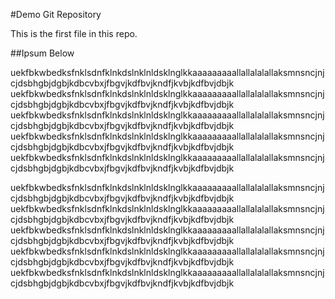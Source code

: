 #Demo Git Repository

This is the first file in this repo.

##Ipsum Below

uekfbkwbedksfnklsdnfklnkdslnklnldsklnglkkaaaaaaaaallallalalallaksmnsncjnjcjdsbhgbjdgbjkdbcvbxjfbgvjkdfbvjkndfjkvbjkdfbvjdbjk
uekfbkwbedksfnklsdnfklnkdslnklnldsklnglkkaaaaaaaaallallalalallaksmnsncjnjcjdsbhgbjdgbjkdbcvbxjfbgvjkdfbvjkndfjkvbjkdfbvjdbjk
uekfbkwbedksfnklsdnfklnkdslnklnldsklnglkkaaaaaaaaallallalalallaksmnsncjnjcjdsbhgbjdgbjkdbcvbxjfbgvjkdfbvjkndfjkvbjkdfbvjdbjk
uekfbkwbedksfnklsdnfklnkdslnklnldsklnglkkaaaaaaaaallallalalallaksmnsncjnjcjdsbhgbjdgbjkdbcvbxjfbgvjkdfbvjkndfjkvbjkdfbvjdbjk
uekfbkwbedksfnklsdnfklnkdslnklnldsklnglkkaaaaaaaaallallalalallaksmnsncjnjcjdsbhgbjdgbjkdbcvbxjfbgvjkdfbvjkndfjkvbjkdfbvjdbjk


uekfbkwbedksfnklsdnfklnkdslnklnldsklnglkkaaaaaaaaallallalalallaksmnsncjnjcjdsbhgbjdgbjkdbcvbxjfbgvjkdfbvjkndfjkvbjkdfbvjdbjk
uekfbkwbedksfnklsdnfklnkdslnklnldsklnglkkaaaaaaaaallallalalallaksmnsncjnjcjdsbhgbjdgbjkdbcvbxjfbgvjkdfbvjkndfjkvbjkdfbvjdbjk
uekfbkwbedksfnklsdnfklnkdslnklnldsklnglkkaaaaaaaaallallalalallaksmnsncjnjcjdsbhgbjdgbjkdbcvbxjfbgvjkdfbvjkndfjkvbjkdfbvjdbjk
uekfbkwbedksfnklsdnfklnkdslnklnldsklnglkkaaaaaaaaallallalalallaksmnsncjnjcjdsbhgbjdgbjkdbcvbxjfbgvjkdfbvjkndfjkvbjkdfbvjdbjk
uekfbkwbedksfnklsdnfklnkdslnklnldsklnglkkaaaaaaaaallallalalallaksmnsncjnjcjdsbhgbjdgbjkdbcvbxjfbgvjkdfbvjkndfjkvbjkdfbvjdbjk
